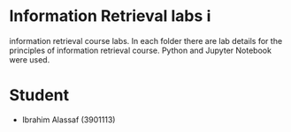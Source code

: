 # Information Retrieval labs ℹ️

information retrieval course labs. In each folder there are lab details for the principles of information retrieval course. Python and Jupyter Notebook were used.


# Student

- Ibrahim Alassaf (3901113)

